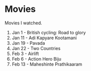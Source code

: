 # Movies
Movies I watched.

1. Jan 1  - British cycling: Road to glory
2. Jan 11 - Adi Kapyare Kootamani
3. Jan 19 - Pavada
4. Jan 22 - Two Countries
5. Feb 3  - Airlift
6. Feb 6  - Action Hero Biju
7. Feb 13 - Maheshinte Prathikaaram
